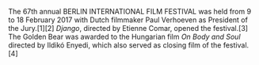 The 67th annual BERLIN INTERNATIONAL FILM FESTIVAL was held from 9 to 18 February 2017 with Dutch filmmaker Paul Verhoeven as President of the Jury.[1][2] _Django_, directed by Etienne Comar, opened the festival.[3] The Golden Bear was awarded to the Hungarian film _On Body and Soul_ directed by Ildikó Enyedi, which also served as closing film of the festival.[4]
